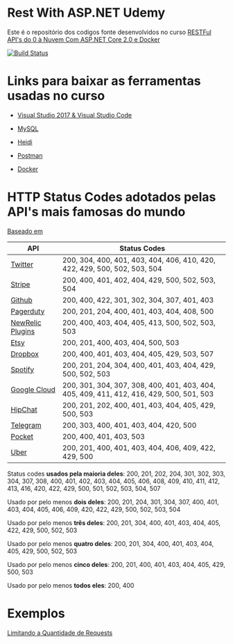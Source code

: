 # Rest With ASP.NET Udemy

Este é o repositório dos codigos fonte desenvolvidos no curso [RESTFul API's do 0 à Nuvem Com ASP.NET Core 2.0 e Docker](https://www.udemy.com/restful-apis-do-0-a-nuvem-com-aspnet-core-e-docker/?couponCode=GITHUB)

[![Build Status](https://travis-ci.org/leandrocgsi/RestWithASP-NETUdemy.svg?branch=master)](https://travis-ci.org/leandrocgsi/RestWithASP-NETUdemy)

# Links para baixar as ferramentas usadas no curso

* [Visual Studio 2017 & Visual Studio Code](https://visualstudio.microsoft.com/pt-br/downloads/)

* [MySQL](https://dev.mysql.com/downloads/mysql/)

* [Heidi](https://www.heidisql.com/download.php)

* [Postman](https://www.getpostman.com/apps)

* [Docker](https://store.docker.com/editions/community/docker-ce-desktop-windows)

# HTTP Status Codes adotados pelas API's mais famosas do mundo

[Baseado em](https://gist.github.com/vkostyukov/32c84c0c01789425c29a#file-statuses-md)

|API                   | Status Codes                                                                             |
|----------------------|------------------------------------------------------------------------------------------|
|[Twitter][tw]         | 200, 304, 400, 401, 403, 404, 406, 410, 420, 422, 429, 500, 502, 503, 504                |
|[Stripe][stripe]      | 200, 400, 401, 402, 404, 429, 500, 502, 503, 504                                         |
|[Github][gh]          | 200, 400, 422, 301, 302, 304, 307, 401, 403                                              |
|[Pagerduty][pd]       | 200, 201, 204, 400, 401, 403, 404, 408, 500                                              |
|[NewRelic Plugins][nr]| 200, 400, 403, 404, 405, 413, 500, 502, 503, 503                                         |
|[Etsy][etsy]          | 200, 201, 400, 403, 404, 500, 503                                                        |
|[Dropbox][db]         | 200, 400, 401, 403, 404, 405, 429, 503, 507                                              |
|[Spotify][spf]        | 200, 201, 204, 304, 400, 401, 403, 404, 429, 500, 502, 503                               |
|[Google Cloud][gc]    | 200, 301, 304, 307, 308, 400, 401, 403, 404, 405, 409, 411, 412, 416, 429, 500, 501, 503 |
|[HipChat][hc]         | 200, 201, 202, 400, 401, 403, 404, 405, 429, 500, 503                                    |
|[Telegram][tg]        | 200, 303, 400, 401, 403, 404, 420, 500                                                   |
|[Pocket][pk]          | 200, 400, 401, 403, 503                                                                  |
|[Uber][ub]            | 200, 201, 400, 401, 403, 404, 406, 409, 422, 429, 500                                    |


Status codes **usados pela maioria deles**: 200, 201, 202, 204, 301, 302, 303, 304, 307, 308, 400, 401, 402, 403, 404, 405, 406, 408, 409, 410, 411, 412, 413, 416, 420, 422, 429, 500, 501, 502, 503, 504, 507

Usado por pelo menos **dois deles**: 200, 201, 204, 301, 304, 307, 400, 401, 403, 404, 405, 406, 409, 420, 422, 429, 500, 502, 503, 504

Usado por pelo menos **três deles**: 200, 201, 304, 400, 401, 403, 404, 405, 422, 429, 500, 502, 503

Usado por pelo menos **quatro deles**: 200, 201, 304, 400, 401, 403, 404, 405, 429, 500, 502, 503

Usado por pelo menos **cinco deles**: 200, 201, 400, 401, 403, 404, 405, 429, 500, 503

Usado por pelo menos **todos eles**: 200, 400

[tw]: https://dev.twitter.com/overview/api/response-codes
[stripe]: https://stripe.com/docs/api#errors
[gh]: https://developer.github.com/v3/#client-errors
[pd]: https://developer.pagerduty.com/documentation/rest/errors
[nr]: https://docs.newrelic.com/docs/plugins/plugin-developer-resources/developer-reference/plugin-api-responses-error-codes
[etsy]: https://www.etsy.com/developers/documentation/getting_started/api_basics#section_standard_response_codes
[db]: https://www.dropbox.com/developers-v1/core/docs
[spf]: https://developer.spotify.com/web-api/user-guide/
[gc]: https://cloud.google.com/storage/docs/json_api/v1/status-codes#http-status-and-error-codes
[hc]: https://www.hipchat.com/docs/apiv2/response_codes
[tg]: https://core.telegram.org/api/errors
[pk]: https://getpocket.com/developer/docs/errors
[ub]: https://developer.uber.com/v1/api-reference/

# Exemplos

[Limitando a Quantidade de Requests](https://github.com/stefanprodan/AspNetCoreRateLimit)
